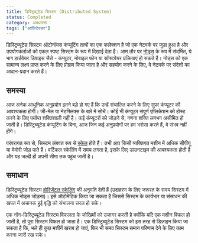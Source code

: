 ```yaml
---
title: डिस्ट्रिब्यूटेड सिस्टम (Distributed System)
status: Completed
category: अवधारणा
tags: ["आर्किटेक्चर"]
---
```


डिस्ट्रिब्यूटेड सिस्टम ऑटोनॉमस कंप्यूटिंग तत्वों का एक कलेक्शन है
जो एक नेटवर्क पर जुड़ा हुआ है और उपयोगकर्ताओं को एकल स्पष्ट सिस्टम के रूप में दिखाई देता है।
आम तौर पर [नोड्स](/nodes/) के रूप में संदर्भित, ये भाग हार्डवेयर डिवाइस जैसे - कंप्यूटर, मोबाइल फोन या सॉफ्टवेयर प्रक्रियाएं हो सकते हैं।
नोड्स को एक सामान्य लक्ष्य प्राप्त करने के लिए प्रोग्राम किया जाता है और सहयोग करने के लिए, वे नेटवर्क पर संदेशों का आदान-प्रदान करते हैं।

## समस्या

आज अनेक आधुनिक अनुप्रयोग इतने बड़े हो गए हैं कि उन्हें संचालित करने के लिए सुपर कंप्यूटर की आवश्यकता होगी।
जी-मेल या नेटफ्लिक्स के बारे में सोचें। कोई भी कंप्यूटर संपूर्ण एप्लिकेशन को होस्ट करने के लिए पर्याप्त शक्तिशाली नहीं है।
कई कंप्यूटरों को जोड़ने से, गणना शक्ति लगभग असीमित हो जाती है।
डिस्ट्रिब्यूटेड कंप्यूटिंग के बिना, आज जिन कई अनुप्रयोगों पर हम भरोसा करते हैं, वे संभव नहीं होंगे।

परंपरागत रूप से, सिस्टम लंबवत रूप से [स्केल](/scalability/) होते हैं।
तभी आप किसी व्यक्तिगत मशीन में अधिक सीपीयू या मेमोरी जोड़ पाते हैं।
वर्टिकल स्केलिंग में समय लगता है, इसके लिए डाउनटाइम की आवश्यकता होती है और यह जल्दी ही अपनी सीमा तक पहुंच जाती है।

## समाधान

डिस्ट्रिब्यूटेड सिस्टम [होरिजेंटल स्केलिंग](/horizontal-scaling/) की अनुमति देती हैं (उदाहरण के लिए जरूरत के समय सिस्टम में अधिक नोड्स जोड़ना)।
इसे ऑटोमेटिक किया जा सकता है जिससे सिस्टम के कार्यभार या संसाधन की खपत में अचानक हुई वृद्धि को संभालना सरल हो सके।

एक नॉन-डिस्ट्रिब्यूटेड सिस्टम विफलता के जोखिमों को उजागर करती है क्योंकि यदि एक मशीन विफल हो जाती है, तो पुरा सिस्टम विफल हो जाता है।
एक डिस्ट्रिब्यूटेड सिस्टम को इस तरह से डिज़ाइन किया जा सकता है कि,
भले ही कुछ मशीनें खराब हो जाएं, फिर भी समग्र सिस्टम समान परिणाम देने के लिए काम करना जारी रख सके।
